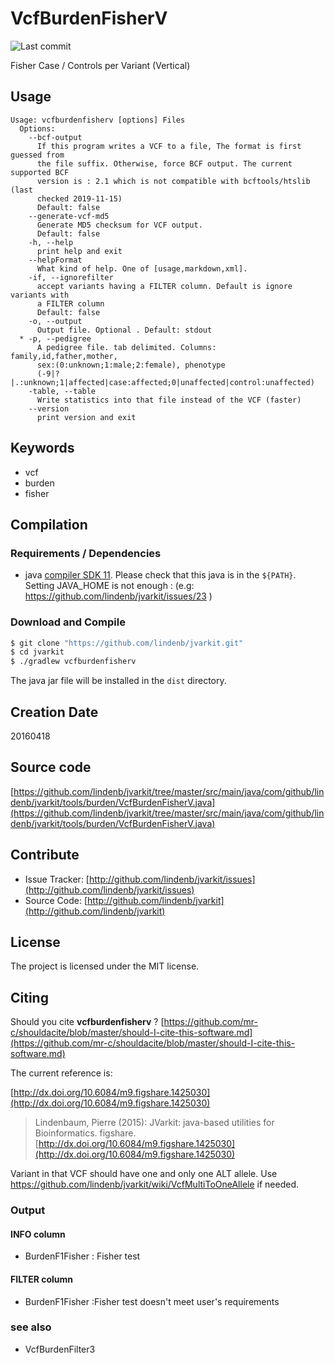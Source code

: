 # VcfBurdenFisherV

![Last commit](https://img.shields.io/github/last-commit/lindenb/jvarkit.png)

Fisher Case / Controls per Variant (Vertical)


## Usage

```
Usage: vcfburdenfisherv [options] Files
  Options:
    --bcf-output
      If this program writes a VCF to a file, The format is first guessed from 
      the file suffix. Otherwise, force BCF output. The current supported BCF 
      version is : 2.1 which is not compatible with bcftools/htslib (last 
      checked 2019-11-15)
      Default: false
    --generate-vcf-md5
      Generate MD5 checksum for VCF output.
      Default: false
    -h, --help
      print help and exit
    --helpFormat
      What kind of help. One of [usage,markdown,xml].
    -if, --ignorefilter
      accept variants having a FILTER column. Default is ignore variants with 
      a FILTER column
      Default: false
    -o, --output
      Output file. Optional . Default: stdout
  * -p, --pedigree
      A pedigree file. tab delimited. Columns: family,id,father,mother, 
      sex:(0:unknown;1:male;2:female), phenotype 
      (-9|?|.:unknown;1|affected|case:affected;0|unaffected|control:unaffected) 
    -table, --table
      Write statistics into that file instead of the VCF (faster)
    --version
      print version and exit

```


## Keywords

 * vcf
 * burden
 * fisher


## Compilation

### Requirements / Dependencies

* java [compiler SDK 11](https://jdk.java.net/11/). Please check that this java is in the `${PATH}`. Setting JAVA_HOME is not enough : (e.g: https://github.com/lindenb/jvarkit/issues/23 )


### Download and Compile

```bash
$ git clone "https://github.com/lindenb/jvarkit.git"
$ cd jvarkit
$ ./gradlew vcfburdenfisherv
```

The java jar file will be installed in the `dist` directory.


## Creation Date

20160418

## Source code 

[https://github.com/lindenb/jvarkit/tree/master/src/main/java/com/github/lindenb/jvarkit/tools/burden/VcfBurdenFisherV.java](https://github.com/lindenb/jvarkit/tree/master/src/main/java/com/github/lindenb/jvarkit/tools/burden/VcfBurdenFisherV.java)


## Contribute

- Issue Tracker: [http://github.com/lindenb/jvarkit/issues](http://github.com/lindenb/jvarkit/issues)
- Source Code: [http://github.com/lindenb/jvarkit](http://github.com/lindenb/jvarkit)

## License

The project is licensed under the MIT license.

## Citing

Should you cite **vcfburdenfisherv** ? [https://github.com/mr-c/shouldacite/blob/master/should-I-cite-this-software.md](https://github.com/mr-c/shouldacite/blob/master/should-I-cite-this-software.md)

The current reference is:

[http://dx.doi.org/10.6084/m9.figshare.1425030](http://dx.doi.org/10.6084/m9.figshare.1425030)

> Lindenbaum, Pierre (2015): JVarkit: java-based utilities for Bioinformatics. figshare.
> [http://dx.doi.org/10.6084/m9.figshare.1425030](http://dx.doi.org/10.6084/m9.figshare.1425030)


Variant in that VCF should have one and only one ALT allele. Use https://github.com/lindenb/jvarkit/wiki/VcfMultiToOneAllele if needed.

### Output


#### INFO column

 *  BurdenF1Fisher : Fisher test


#### FILTER column

 *  BurdenF1Fisher :Fisher test doesn't meet  user's requirements


### see also


 *  VcfBurdenFilter3



